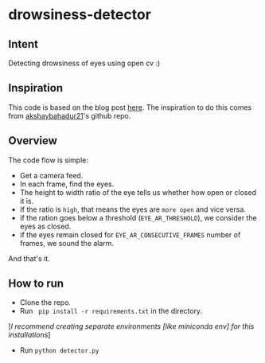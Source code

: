 # drowsiness-detector

## Intent
Detecting drowsiness of eyes using open cv :)

## Inspiration
This code is based on the blog post [here](https://www.pyimagesearch.com/2017/05/08/drowsiness-detection-opencv/). The inspiration to do this comes from [akshaybahadur21](https://github.com/akshaybahadur21/Drowsiness_Detection)'s github repo.

## Overview

The code flow is simple:
- Get a camera feed.
- In each frame, find the eyes.
- The height to width ratio of the eye tells us whether how open or closed it is.
- If the ratio is `high`, that means the eyes are `more open` and vice versa.
- if the ration goes below a threshold (`EYE_AR_THRESHOLD`), we consider the eyes as closed.
- if the eyes remain closed for `EYE_AR_CONSECUTIVE_FRAMES` number of frames, we sound the alarm.

And that's it.

## How to run
+ Clone the repo.
+ Run ` pip install -r requirements.txt` in the directory.

[_I recommend creating separate environments [like miniconda env] for this installations_]

+ Run `python detector.py`